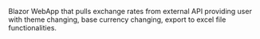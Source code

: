 Blazor WebApp that pulls exchange rates from external API providing user with theme changing, base currency changing, export to excel file functionalities.

